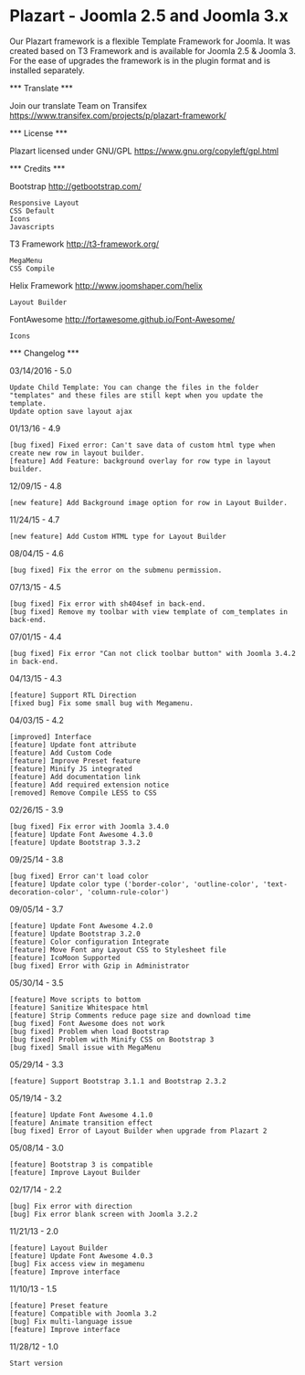 # Plazart - Joomla 2.5 and Joomla 3.x

Our Plazart framework is a flexible Template Framework for Joomla. It was created based on T3 Framework and is available for Joomla 2.5 & Joomla 3. For the ease of upgrades the framework is in the plugin format and is installed separately.

*** Translate ***

Join our translate Team on Transifex https://www.transifex.com/projects/p/plazart-framework/

*** License ***

Plazart licensed under GNU/GPL https://www.gnu.org/copyleft/gpl.html

*** Credits ***

Bootstrap http://getbootstrap.com/

	Responsive Layout
	CSS Default
	Icons
	Javascripts

T3 Framework http://t3-framework.org/
	
	MegaMenu
	CSS Compile
	
Helix Framework http://www.joomshaper.com/helix

	Layout Builder
	
FontAwesome http://fortawesome.github.io/Font-Awesome/

	Icons

*** Changelog ***

03/14/2016 - 5.0

	Update Child Template: You can change the files in the folder "templates" and these files are still kept when you update the template. 
	Update option save layout ajax

01/13/16 - 4.9

    [bug fixed] Fixed error: Can't save data of custom html type when create new row in layout builder.
	[feature] Add Feature: background overlay for row type in layout builder.

12/09/15 - 4.8

    [new feature] Add Background image option for row in Layout Builder.

11/24/15 - 4.7

    [new feature] Add Custom HTML type for Layout Builder

08/04/15 - 4.6

	[bug fixed] Fix the error on the submenu permission.

07/13/15 - 4.5

	[bug fixed] Fix error with sh404sef in back-end.
	[bug fixed] Remove my toolbar with view template of com_templates in back-end.

07/01/15 - 4.4

    [bug fixed] Fix error "Can not click toolbar button" with Joomla 3.4.2 in back-end.

04/13/15 - 4.3

    [feature] Support RTL Direction
    [fixed bug] Fix some small bug with Megamenu.

04/03/15 - 4.2

    [improved] Interface
    [feature] Update font attribute
    [feature] Add Custom Code
    [feature] Improve Preset feature
    [feature] Minify JS integrated
    [feature] Add documentation link
    [feature] Add required extension notice
    [removed] Remove Compile LESS to CSS

02/26/15 - 3.9

	[bug fixed] Fix error with Joomla 3.4.0
	[feature] Update Font Awesome 4.3.0
	[feature] Update Bootstrap 3.3.2

09/25/14 - 3.8

	[bug fixed] Error can't load color
	[feature] Update color type ('border-color', 'outline-color', 'text-decoration-color', 'column-rule-color')

09/05/14 - 3.7

	[feature] Update Font Awesome 4.2.0
	[feature] Update Bootstrap 3.2.0
	[feature] Color configuration Integrate
	[feature] Move Font any Layout CSS to Stylesheet file
	[feature] IcoMoon Supported
	[bug fixed] Error with Gzip in Administrator

05/30/14 - 3.5

	[feature] Move scripts to bottom
	[feature] Sanitize Whitespace html
	[feature] Strip Comments reduce page size and download time
	[bug fixed] Font Awesome does not work
	[bug fixed] Problem when load Bootstrap
	[bug fixed] Problem with Minify CSS on Bootstrap 3
	[bug fixed] Small issue with MegaMenu

05/29/14 - 3.3

	[feature] Support Bootstrap 3.1.1 and Bootstrap 2.3.2 	

05/19/14 - 3.2

	[feature] Update Font Awesome 4.1.0
	[feature] Animate transition effect
	[bug fixed] Error of Layout Builder when upgrade from Plazart 2 

05/08/14 - 3.0

	[feature] Bootstrap 3 is compatible
	[feature] Improve Layout Builder	

02/17/14 - 2.2

	[bug] Fix error with direction
	[bug] Fix error blank screen with Joomla 3.2.2

11/21/13 - 2.0

	[feature] Layout Builder 
	[feature] Update Font Awesome 4.0.3
	[bug] Fix access view in megamenu
	[feature] Improve interface

11/10/13 - 1.5

	[feature] Preset feature
	[feature] Compatible with Joomla 3.2
	[bug] Fix multi-language issue
	[feature] Improve interface

11/28/12 - 1.0

    Start version 

